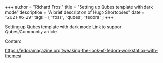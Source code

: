 +++
author = "Richard Frost"
title = "Setting up Qubes template with dark mode"
description = "A brief description of Hugo Shortcodes"
date = "2021-06-29"
tags = [
    "foss",
	"qubes",
	"fedora"
]
+++

Setting up Qubes template with dark mode
Link to support Qubes/Community article

<!--more-->

Content

https://fedoramagazine.org/tweaking-the-look-of-fedora-workstation-with-themes/